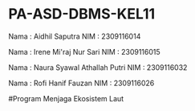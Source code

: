 # PA-ASD-DBMS-KEL11

Nama  : Aidhil Saputra
NIM   : 2309116014

Nama  : Irene Mi'raj Nur Sari
NIM   : 2309116015

Nama  : Naura Syawal Athallah Putri
NIM   : 2309116032

Nama  : Rofi Hanif Fauzan
NIM   : 2309116026

#Program Menjaga Ekosistem Laut
